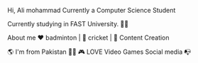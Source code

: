 Hi, Ali mohammad
Currently a Computer Science Student 

Currently studying in FAST University. 👨‍💻

About me
❤️ badminton | 🖤 cricket | 💙 Content Creation

🌎 I'm from Pakistan 👨‍🚀
🎮 LOVE Video Games
Social media 📭
